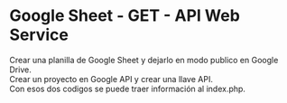 # Google Sheet - GET - API Web Service
Crear una planilla de Google Sheet y dejarlo en modo publico en Google Drive.<br>
Crear un proyecto en Google API y crear una llave API.<br>
Con esos dos codigos se puede traer información al index.php.<br>
